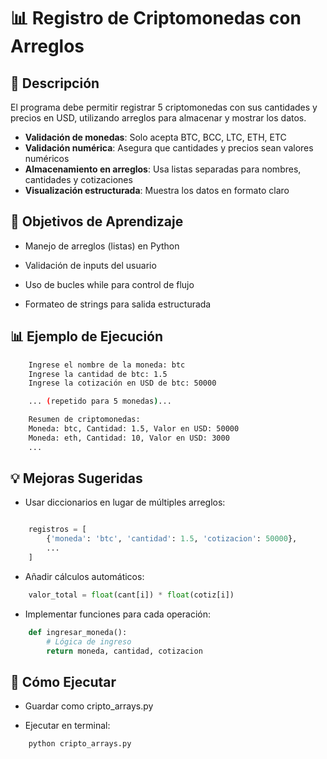 # 📊 Registro de Criptomonedas con Arreglos

## 📝 Descripción
El programa debe permitir registrar 5 criptomonedas con sus cantidades y precios en USD, utilizando arreglos para almacenar y mostrar los datos.

- **Validación de monedas**: Solo acepta BTC, BCC, LTC, ETH, ETC
- **Validación numérica**: Asegura que cantidades y precios sean valores numéricos
- **Almacenamiento en arreglos**: Usa listas separadas para nombres, cantidades y cotizaciones
- **Visualización estructurada**: Muestra los datos en formato claro

## 🎯 Objetivos de Aprendizaje

* Manejo de arreglos (listas) en Python

* Validación de inputs del usuario

* Uso de bucles while para control de flujo

* Formateo de strings para salida estructurada

## 📊 Ejemplo de Ejecución

```bash
    Ingrese el nombre de la moneda: btc
    Ingrese la cantidad de btc: 1.5
    Ingrese la cotización en USD de btc: 50000

    ... (repetido para 5 monedas)...

    Resumen de criptomonedas:
    Moneda: btc, Cantidad: 1.5, Valor en USD: 50000
    Moneda: eth, Cantidad: 10, Valor en USD: 3000
    ...
```

## 💡 Mejoras Sugeridas

* Usar diccionarios en lugar de múltiples arreglos:

```python

    registros = [
        {'moneda': 'btc', 'cantidad': 1.5, 'cotizacion': 50000},
        ...
    ]
```

* Añadir cálculos automáticos:

```python
    valor_total = float(cant[i]) * float(cotiz[i])
```

* Implementar funciones para cada operación:

```python
    def ingresar_moneda():
        # Lógica de ingreso
        return moneda, cantidad, cotizacion
```

## 🚀 Cómo Ejecutar

* Guardar como cripto_arrays.py

* Ejecutar en terminal:

```bash
    python cripto_arrays.py
```